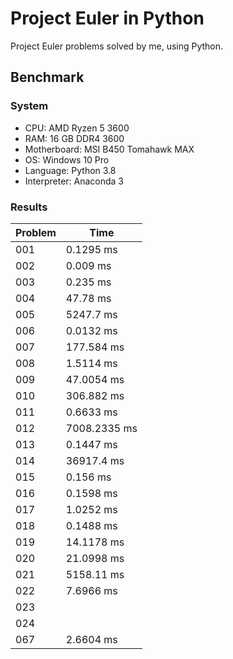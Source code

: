# Project Euler in Python
Project Euler problems solved by me, using Python.
## Benchmark
### System
- CPU: AMD Ryzen 5 3600
- RAM: 16 GB DDR4 3600
- Motherboard: MSI B450 Tomahawk MAX
- OS: Windows 10 Pro
- Language: Python 3.8
- Interpreter: Anaconda 3

### Results
Problem | Time
--- | ---
001 | 0.1295 ms
002 | 0.009 ms
003 | 0.235 ms
004 | 47.78 ms
005 | 5247.7 ms
006 | 0.0132 ms
007 | 177.584 ms
008 | 1.5114 ms
009 | 47.0054 ms
010 | 306.882 ms
011 | 0.6633 ms
012 | 7008.2335 ms
013 | 0.1447 ms
014 | 36917.4 ms
015 | 0.156 ms
016 | 0.1598 ms
017 | 1.0252 ms
018 | 0.1488 ms
019 | 14.1178 ms
020 | 21.0998 ms
021 | 5158.11 ms
022 | 7.6966 ms
023 |
024 |
067 | 2.6604 ms
